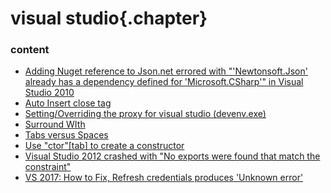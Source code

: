 ﻿
# visual studio{.chapter}

### content

- [Adding Nuget reference to Json.net errored with "'Newtonsoft.Json' already has a dependency defined for 'Microsoft.CSharp'" in Visual Studio 2010](nuget_json_dot_net_problem.md)
- [Auto Insert close tag](html_auto_close_tags.md)
- [Setting/Overriding the proxy for visual studio (devenv.exe)](proxy_for_devenv.md)
- [Surround WIth](html_surround_with.md)
- [Tabs versus Spaces](tabs_and_spaces.md)
- [Use "ctor"[tab] to create a constructor](ctor.md)
- [Visual Studio 2012 crashed with "No exports were found that match the constraint"](no_exports_were_found_that_match_the_constraint.md)
- [VS 2017: How to Fix, Refresh credentials produces 'Unknown error'](could_not_refresh_credentials.md)
